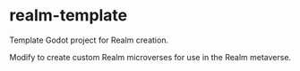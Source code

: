 # realm-template

Template Godot project for Realm creation.

Modify to create custom Realm microverses for use in the Realm metaverse.

